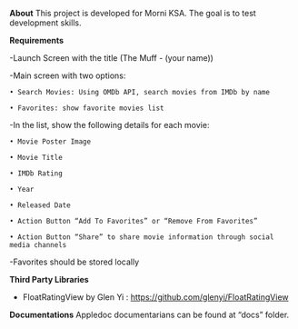 **About**
This project is developed for Morni KSA.
The goal is to test development skills.

**Requirements**

-Launch Screen with the title (The Muff - (your name))

-Main screen with two options:

	• Search Movies: Using OMDb API, search movies from IMDb by name
  
	• Favorites: show favorite movies list
  
-In the list, show the following details for each movie:

	• Movie Poster Image
  
	• Movie Title
  
	• IMDb Rating
  
	• Year
  
	• Released Date
  
	• Action Button “Add To Favorites” or “Remove From Favorites”
  
	• Action Button “Share” to share movie information through social media channels
  
-Favorites should be stored locally


**Third Party Libraries**
- FloatRatingView by Glen Yi : https://github.com/glenyi/FloatRatingView

**Documentations**
Appledoc documentarians can be found at “docs” folder.


